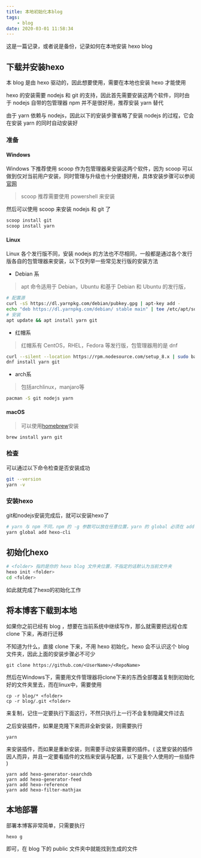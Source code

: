 ```yaml
---
title: 本地初始化本blog
tags:
	- blog
date: 2020-03-01 11:58:34
---
```


这是一篇记录，或者说是备份，记录如何在本地安装 hexo blog

<!-- more -->

## 下载并安装hexo

本 blog 是由 hexo 驱动的，因此想要使用，需要在本地也安装 hexo 才能使用

hexo 的安装需要 nodejs 和 git 的支持，因此首先需要安装这两个软件，同时由于 nodejs 自带的包管理器 npm 并不是很好用，推荐安装 yarn 替代

由于 yarn 依赖与 nodejs，因此以下的安装步骤省略了安装 nodejs 的过程，它会在安装 yarn 的同时自动安装好

### 准备

#### Windows

Windows 下推荐使用 scoop 作为包管理器来安装这两个软件，因为 scoop 可以做到仅对当前用户安装，同时管理与升级也十分便捷好用，具体安装步骤可以参阅 [官网](https://scoop.sh/)

> scoop 推荐需要使用 powershell 来安装

然后可以使用 scoop 来安装 nodejs 和 git 了

```powershell
scoop install git
scoop install yarn
```

#### Linux

Linux 各个发行版不同，安装 nodejs 的方法也不尽相同，一般都是通过各个发行版各自的包管理器来安装，以下仅列举一些常见发行版的安装方法

- Debian 系

> apt 命令适用于 Debian，Ubuntu 和基于 Debian 和 Ubuntu 的发行版，

```bash
# 配置源
curl -sS https://dl.yarnpkg.com/debian/pubkey.gpg | apt-key add -
echo "deb https://dl.yarnpkg.com/debian/ stable main" | tee /etc/apt/sources.list.d/yarn.list
# 安装
apt update && apt install yarn git
```

- 红帽系

> 红帽系有 CentOS，RHEL，Fedora 等发行版，包管理器用的是 dnf

```bash
curl --silent --location https://rpm.nodesource.com/setup_8.x | sudo bash -
dnf install yarn git
```

- arch系

> 包括archlinux，manjaro等

```bash
pacman -S git nodejs yarn
```

#### macOS

> 可以使用[homebrew](https://brew.sh/)安装

```homebrew
brew install yarn git
```

### 检查

可以通过以下命令检查是否安装成功

```bash
git --version
yarn -v
```

### 安装hexo

git和nodejs安装完成后，就可以安装hexo了

```sh
# yarn 与 npm 不同，npm 的 -g 参数可以放在任意位置，yarn 的 global 必须在 add 前面
yarn global add hexo-cli
```

## 初始化hexo

```bash
# <folder> 指的是你的 hexo blog 文件夹位置，不指定的话默认为当前文件夹
hexo init <folder>
cd <folder>
```

如此就完成了hexo的初始化工作

## 将本博客下载到本地

如果你之前已经有 blog ，想要在当前系统中继续写作，那么就需要把远程仓库 clone 下来，再进行迁移

不知道为什么，直接 clone 下来，不用 hexo 初始化，hexo 会不认识这个 blog 文件夹，因此上面的安装步骤必不可少

```shell
git clone https://github.com/<UserName>/<RepoName>
```

然后在Windows下，需要用文件管理器将clone下来的东西全部覆盖复制到初始化好的文件夹里去，而在linux中，需要使用

```shell
cp -r blog/* <folder>
cp -r blog/.git <folder>
```

来复制，记住一定要执行下面这行，不然只执行上一行不会复制隐藏文件过去

之后安装插件，如果是克隆下来而非全新安装，则需要执行

```shell
yarn
```

来安装插件，而如果是重新安装，则需要手动安装需要的插件。( 这里安装的插件因人而异，并且一定要看插件的文档来安装与配置，以下是我个人使用的一些插件 )

```shell
yarn add hexo-generator-searchdb
yarn add hexo-generator-feed
yarn add hexo-reference
yarn add hexo-filter-mathjax
```

## 本地部署

部署本博客非常简单，只需要执行

```shell
hexo g
```

即可，在 blog 下的 public 文件夹中就能找到生成的文件
